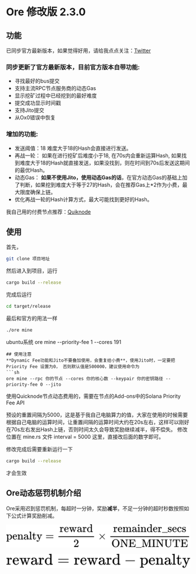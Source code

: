 # Ore 修改版 2.3.0

## 功能

已同步官方最新版本，如果觉得好用，请给我点点关注：[Twitter](https://x.com/YTDiscovery921)

### 同步更新了官方最新版本，目前官方版本自带功能:
* 寻找最好的bus提交
* 支持主流RPC节点服务商的动态Gas
* 显示挖矿过程中已经挖到的最好难度
* 提交成功显示时间戳
* 支持Jito提交
* 从Ox0错误中恢复

### 增加的功能:
* 发送阈值：18   难度大于18的Hash会直接进行发送。
* 再战一轮： 如果在进行挖矿后难度小于18, 在70s内会重新运算Hash, 如果找到难度大于18的Hash就直接发送，如果没找到，则在时间到70s后发送这期间的最优Hash。
* 动态Gas： **如果不使用Jito，使用动态Gas的话**，在官方动态Gas的基础上加了判断，如果挖到难度大于等于27的Hash，会在推荐Gas上*2作为小费，最大限度确保上链。
* 优化再战一轮的Hash计算方式，最大可能找到更好的Hash。 

我自己用的付费节点推荐：[Quiknode](https://www.quicknode.com/?via=yt)

## 使用

首先，
```sh
git clone 项目地址
```

然后进入到项目，运行
```sh
cargo build --release
```

完成后运行
```sh
cd target/release
```

最后和官方的用法一样
```sh
./ore mine
```
ubuntu系统
ore mine --priority-fee 1 --cores  191
```
## 使用注意
**Dynamic Fee功能和Jito不要叠加使用，会重复给小费**，使用Jito时，一定要把 Priority Fee 设置为0， 否则默认值是500000，建议使用命令为
```sh
ore mine --rpc 你的节点 --cores 你的核心数 --keypair 你的密钥路径 --priority-fee 0 --jito
```

使用Quicknode节点动态费用的，需要在节点的Add-ons中的Solana Priority Fee API

预设的重置间隔为5000，这是基于我自己电脑算力的值，大家在使用的时候需要根据自己电脑的运算时间，让重置间隔的运算时间大约在20s左右，这样可以刚好在70s左右发出Hash上链，否则时间太久会导致奖励继续减半，得不偿失。
修改位置在 mine.rs 文件 interval = 5000 这里，直接改后面的数字即可。

修改完成后需要重新运行一下
```sh
cargo build --release
```
才会生效

## Ore动态惩罚机制介绍

Ore采用迟到惩罚机制，每超时一分钟，奖励**减半**，不足一分钟的超时秒数按照如下公式计算奖励削减。

![惩罚](./formula/QianJianTec1723374388895.jpg)

![最后奖励](./formula/QianJianTec1723374376193.jpg)



